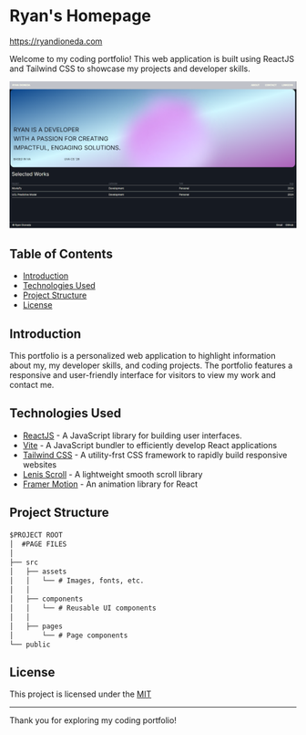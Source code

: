 # Ryan's Homepage

https://ryandioneda.com

Welcome to my coding portfolio! This web application is built using ReactJS and Tailwind CSS to showcase my projects and developer skills.

<img width="1160" alt="" src="./public/Screenshot 2025-01-04 001615.png">

## Table of Contents

- [Introduction](#introduction)
- [Technologies Used](#technologies-used)
- [Project Structure](#project-structure)
- [License](#license)

## Introduction

This portfolio is a personalized web application to highlight information about my, my developer skills, and coding projects. The portfolio features a responsive and user-friendly interface for visitors to view my work and contact me.

## Technologies Used

- [ReactJS](https://github.com/facebook/react) - A JavaScript library for building user interfaces.
- [Vite](https://github.com/vitejs/vite) - A JavaScript bundler to efficiently develop React applications
- [Tailwind CSS](https://github.com/tailwindlabs/tailwindcss) - A utility-frst CSS framework to rapidly build responsive websites
- [Lenis Scroll](https://github.com/darkroomengineering/lenis) - A lightweight smooth scroll library
- [Framer Motion](https://github.com/motiondivision/motion) - An animation library for React

## Project Structure

```
$PROJECT ROOT
│  #PAGE FILES
│
├── src
│   ├── assets
│   │   └── # Images, fonts, etc.
│   │
│   ├── components
│   │   └── # Reusable UI components
│   │
│   ├── pages
│       └── # Page components
└── public
```

## License

This project is licensed under the [MIT](License)

---

Thank you for exploring my coding portfolio!
